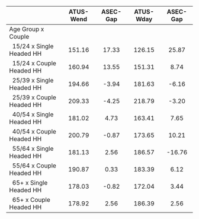 
|                      |    ATUS-Wend |     ASEC-Gap |    ATUS-Wday |     ASEC-Gap |
| -------------------- | :----------: | :----------: | :----------: | :----------: |
| Age Group x Couple   |              |              |              |              |
| &nbsp;&nbsp;15/24 x Single Headed HH |       151.16 |        17.33 |       126.15 |        25.87 |
| &nbsp;&nbsp;15/24 x Couple Headed HH |       160.94 |        13.55 |       151.31 |         8.74 |
| &nbsp;&nbsp;25/39 x Single Headed HH |       194.66 |        -3.94 |       181.63 |        -6.16 |
| &nbsp;&nbsp;25/39 x Couple Headed HH |       209.33 |        -4.25 |       218.79 |        -3.20 |
| &nbsp;&nbsp;40/54 x Single Headed HH |       181.02 |         4.73 |       163.41 |         7.65 |
| &nbsp;&nbsp;40/54 x Couple Headed HH |       200.79 |        -0.87 |       173.65 |        10.21 |
| &nbsp;&nbsp;55/64 x Single Headed HH |       181.13 |         2.56 |       186.57 |       -16.76 |
| &nbsp;&nbsp;55/64 x Couple Headed HH |       190.87 |         0.33 |       183.39 |         6.12 |
| &nbsp;&nbsp;65+ x Single Headed HH |       178.03 |        -0.82 |       172.04 |         3.44 |
| &nbsp;&nbsp;65+ x Couple Headed HH |       178.92 |         2.56 |       186.39 |         2.56 |

